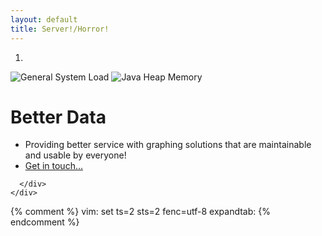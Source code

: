 ```yaml
---
layout: default
title: Server!/Horror!
---
```

<div id="carousel-landing-page" class="carousel slide" data-ride="carousel">
  <!-- Indicators -->
  <ol class="carousel-indicators">
    <li data-target="#carousel-landing-page" class="active"></li>
  </ol>
  <!-- Wrapper for slides -->
  <div class="carousel-inner">
    <div class="item container navbar-inverse active">
      <img class="landing" src="{{ site.baseurl}}/assets/load-graph.png" alt="General System Load" />
      <img class="landing" src="{{ site.baseurl}}/assets/java-heap-memory-graph.png" alt="Java Heap Memory" />
      <div class="carousel-caption">
        <h1>Better Data</h1>
        <ul class="list-unstyled">
          <li >Providing better service with graphing solutions that are maintainable and usable by everyone!</li>
          <li><a href="mailto:{{ site.business_contact }}" type="button" class="btn btn-default btn-lg">Get in touch...</a></li>
        </ul>
        
      </div>
    </div>
  </div>
  <!-- Controls -->
  <a class="left carousel-control" href="#carousel-landing-page" data-slide="prev">
    <span class="glyphicon glyphicon-chevron-left"></span>
  </a>
  <a class="right carousel-control" href="#carousel-landing-page" data-slide="next">
    <span class="glyphicon glyphicon-chevron-right"></span>
  </a>
</div>
{% comment %} vim: set ts=2 sts=2 fenc=utf-8 expandtab: {% endcomment %}
